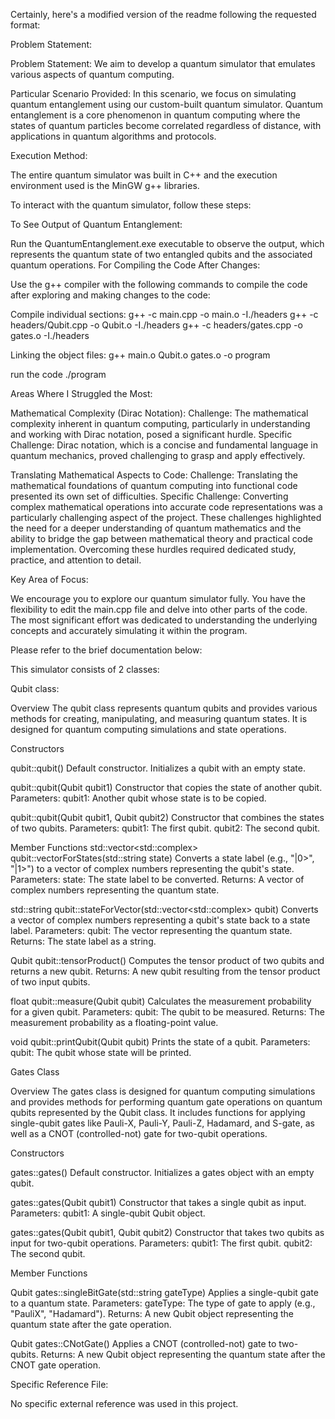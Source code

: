 
Certainly, here's a modified version of the readme following the requested format:

Problem Statement:

Problem Statement: We aim to develop a quantum simulator that emulates various aspects of quantum computing.

Particular Scenario Provided: In this scenario, we focus on simulating quantum entanglement using our custom-built quantum simulator. Quantum entanglement is a core phenomenon in quantum computing where the states of quantum particles 
become correlated regardless of distance, with applications in quantum algorithms and protocols.




Execution Method:

The entire quantum simulator was built in C++ and the execution environment used is the MinGW g++ libraries.

To interact with the quantum simulator, follow these steps:

To See Output of Quantum Entanglement:

Run the QuantumEntanglement.exe executable to observe the output, which represents the quantum state of two entangled qubits and the associated quantum operations.
For Compiling the Code After Changes:

Use the g++ compiler with the following commands to compile the code after exploring and making changes to the code:

Compile individual sections:
g++ -c main.cpp -o main.o -I./headers
g++ -c headers/Qubit.cpp -o Qubit.o -I./headers
g++ -c headers/gates.cpp -o gates.o -I./headers

Linking the object files:
g++ main.o Qubit.o gates.o -o program

run the code
./program



Areas Where I Struggled the Most:

Mathematical Complexity (Dirac Notation):
Challenge: The mathematical complexity inherent in quantum computing, particularly in understanding and working with Dirac notation, posed a significant hurdle.
Specific Challenge: Dirac notation, which is a concise and fundamental language in quantum mechanics, proved challenging to grasp and apply effectively.

Translating Mathematical Aspects to Code:
Challenge: Translating the mathematical foundations of quantum computing into functional code presented its own set of difficulties.
Specific Challenge: Converting complex mathematical operations into accurate code representations was a particularly challenging aspect of the project.
These challenges highlighted the need for a deeper understanding of quantum mathematics and the ability to bridge the gap between mathematical theory and practical code implementation. Overcoming these hurdles required dedicated 
study, practice, and attention to detail.



Key Area of Focus:

We encourage you to explore our quantum simulator fully. You have the flexibility to edit the main.cpp file and delve into other parts of the code. The most significant effort was dedicated to understanding the underlying concepts
and accurately simulating it within the program.

Please refer to the brief documentation below:


This simulator consists of 2 classes:

Qubit class:

Overview
The qubit class represents quantum qubits and provides various methods for creating, manipulating, and measuring quantum states. It is designed for quantum computing simulations and state operations.

Constructors

qubit::qubit()
Default constructor.
Initializes a qubit with an empty state.

qubit::qubit(Qubit qubit1)
Constructor that copies the state of another qubit.
Parameters:
qubit1: Another qubit whose state is to be copied.

qubit::qubit(Qubit qubit1, Qubit qubit2)
Constructor that combines the states of two qubits.
Parameters:
qubit1: The first qubit.
qubit2: The second qubit.

Member Functions
std::vector<std::complex<double>> qubit::vectorForStates(std::string state)
Converts a state label (e.g., "|0>", "|1>") to a vector of complex numbers representing the qubit's state.
Parameters:
state: The state label to be converted.
Returns:
A vector of complex numbers representing the quantum state.


std::string qubit::stateForVector(std::vector<std::complex<double>> qubit)
Converts a vector of complex numbers representing a qubit's state back to a state label.
Parameters:
qubit: The vector representing the quantum state.
Returns:
The state label as a string.

Qubit qubit::tensorProduct()
Computes the tensor product of two qubits and returns a new qubit.
Returns:
A new qubit resulting from the tensor product of two input qubits.

float qubit::measure(Qubit qubit)
Calculates the measurement probability for a given qubit.
Parameters:
qubit: The qubit to be measured.
Returns:
The measurement probability as a floating-point value.


void qubit::printQubit(Qubit qubit)
Prints the state of a qubit.
Parameters:
qubit: The qubit whose state will be printed.



Gates Class

Overview
The gates class is designed for quantum computing simulations and provides methods for performing quantum gate operations on quantum qubits represented by the Qubit class. It includes functions for applying single-qubit gates like Pauli-X, 
Pauli-Y, Pauli-Z, Hadamard, and S-gate, as well as a CNOT (controlled-not) gate for two-qubit operations.

Constructors

gates::gates()
Default constructor.
Initializes a gates object with an empty qubit.

gates::gates(Qubit qubit1)
Constructor that takes a single qubit as input.
Parameters:
qubit1: A single-qubit Qubit object.

gates::gates(Qubit qubit1, Qubit qubit2)
Constructor that takes two qubits as input for two-qubit operations.
Parameters:
qubit1: The first qubit.
qubit2: The second qubit.


Member Functions

Qubit gates::singleBitGate(std::string gateType)
Applies a single-qubit gate to a quantum state.
Parameters:
gateType: The type of gate to apply (e.g., "PauliX", "Hadamard").
Returns:
A new Qubit object representing the quantum state after the gate operation.


Qubit gates::CNotGate()
Applies a CNOT (controlled-not) gate to two-qubits.
Returns:
A new Qubit object representing the quantum state after the CNOT gate operation.




Specific Reference File:

No specific external reference was used in this project.
